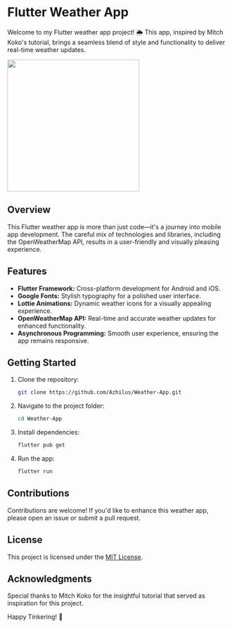 # Flutter Weather App

Welcome to my Flutter weather app project! 🌦️ This app, inspired by Mitch Koko's tutorial, brings a seamless blend of style and functionality to deliver real-time weather updates.

<img src="https://github.com/Azhilus/Weather-App/assets/66466976/0f5355d3-33d0-43fc-a2f5-a1498649720f" width="300">

## Overview

This Flutter weather app is more than just code—it's a journey into mobile app development. The careful mix of technologies and libraries, including the OpenWeatherMap API, results in a user-friendly and visually pleasing experience.

## Features

- **Flutter Framework:** Cross-platform development for Android and iOS.
- **Google Fonts:** Stylish typography for a polished user interface.
- **Lottie Animations:** Dynamic weather icons for a visually appealing experience.
- **OpenWeatherMap API:** Real-time and accurate weather updates for enhanced functionality.
- **Asynchronous Programming:** Smooth user experience, ensuring the app remains responsive.

## Getting Started

1. Clone the repository:

   ```bash
   git clone https://github.com/Azhilus/Weather-App.git
   ```

2. Navigate to the project folder:

   ```bash
   cd Weather-App
   ```

3. Install dependencies:

   ```bash
   flutter pub get
   ```

4. Run the app:

   ```bash
   flutter run
   ```

## Contributions

Contributions are welcome! If you'd like to enhance this weather app, please open an issue or submit a pull request.

## License

This project is licensed under the [MIT License](LICENSE).

## Acknowledgments

Special thanks to Mitch Koko for the insightful tutorial that served as inspiration for this project.

Happy Tinkering! 🚀
